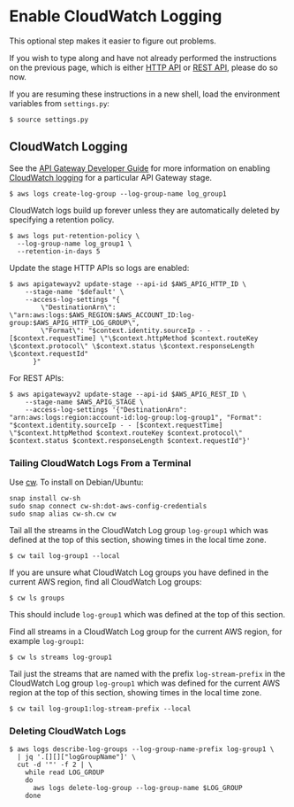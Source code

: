 # Enable CloudWatch Logging

This optional step makes it easier to figure out problems.

If you wish to type along and have not already performed the instructions on the previous page, which is either
[HTTP API](HTTP_API.md) or [REST API](REST_API.md), please do so now.

If you are resuming these instructions in a new shell, load the environment variables from `settings.py`:

```script
$ source settings.py
```

## CloudWatch Logging

See the [API Gateway Developer Guide](https://docs.aws.amazon.com/apigateway/latest/developerguide/http-api-logging.html) for more information on enabling [CloudWatch logging](https://docs.aws.amazon.com/AmazonCloudWatch/latest/logs/WhatIsCloudWatchLogs.html)
for a particular API Gateway stage.

```script
$ aws logs create-log-group --log-group-name log_group1
```

CloudWatch logs build up forever unless they are automatically deleted by specifying a retention policy.
```script
$ aws logs put-retention-policy \
  --log-group-name log_group1 \
  --retention-in-days 5
```

Update the stage HTTP APIs so logs are enabled:
```script
$ aws apigatewayv2 update-stage --api-id $AWS_APIG_HTTP_ID \
    --stage-name '$default' \
    --access-log-settings "{
        \"DestinationArn\": \"arn:aws:logs:$AWS_REGION:$AWS_ACCOUNT_ID:log-group:$AWS_APIG_HTTP_LOG_GROUP\",
        \"Format\": "$context.identity.sourceIp - - [$context.requestTime] \"\$context.httpMethod $context.routeKey \$context.protocol\" \$context.status \$context.responseLength \$context.requestId"
      }"
```

For REST APIs:
```script
$ aws apigatewayv2 update-stage --api-id $AWS_APIG_REST_ID \
    --stage-name $AWS_APIG_STAGE \
    --access-log-settings '{"DestinationArn": "arn:aws:logs:region:account-id:log-group:log-group1", "Format": "$context.identity.sourceIp - - [$context.requestTime] \"$context.httpMethod $context.routeKey $context.protocol\" $context.status $context.responseLength $context.requestId"}'
```

### Tailing CloudWatch Logs From a Terminal
Use [cw](https://www.lucagrulla.com/cw/).
To install on Debian/Ubuntu:

```script
snap install cw-sh
sudo snap connect cw-sh:dot-aws-config-credentials
sudo snap alias cw-sh.cw cw
```

Tail all the streams in the CloudWatch Log group `log-group1` which was defined at the top of this section, showing times in the local time zone.
```script
$ cw tail log-group1 --local
```

If you are unsure what CloudWatch Log groups you have defined in the current AWS region, find all CloudWatch Log groups:
```script
$ cw ls groups
```
This should include `log-group1` which was defined at the top of this section.

Find all streams in a CloudWatch Log group for the current AWS region, for example `log-group1`:
```script
$ cw ls streams log-group1
```

Tail just the streams that are named with the prefix `log-stream-prefix` in the CloudWatch Log group `log-group1` which was defined for the current AWS region at the top of this section, showing times in the local time zone.
```script
$ cw tail log-group1:log-stream-prefix --local
```


### Deleting CloudWatch Logs
```script
$ aws logs describe-log-groups --log-group-name-prefix log-group1 \
  | jq '.[][]["logGroupName"]' \
  cut -d '"' -f 2 | \
    while read LOG_GROUP
    do
      aws logs delete-log-group --log-group-name $LOG_GROUP
    done
```
